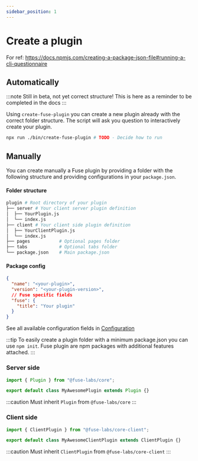 ```yaml
---
sidebar_position: 1
---
```


# Create a plugin

For ref: https://docs.npmjs.com/creating-a-package-json-file#running-a-cli-questionnaire

## Automatically

:::note
Still in beta, not yet correct structure! This is here as a reminder to be completed in the docs
:::

Using `create-fuse-plugin` you can create a new plugin already with the correct folder structure. The script will ask you question to interactively create your plugin.

```bash
npx run ./bin/create-fuse-plugin # TODO - Decide how to run
```

## Manually

You can create manually a Fuse plugin by providing a folder with the following structure and providing configurations in your `package.json`.

#### Folder structure

```bash
plugin # Root directory of your plugin
├── server # Your client server plugin definition
│  ├── YourPlugin.js
│  └── index.js
├── client # Your client side plugin definition
│  ├── YourClientPlugin.js
│  └── index.js
├── pages           # Optional pages folder
├── tabs            # Optional tabs folder
└── package.json    # Main package.json
```

#### Package config

```json title="package.json"
{
  "name": "<your-plugin>",
  "version": "<your-plugin-version>",
  // Fuse specific fields
  "fuse": {
    "title": "Your plugin"
  }
}
```

See all available configuration fields in [Configuration](configuration)

:::tip
To easily create a plugin folder with a minimum package.json you can use `npm init`.
Fuse plugin are npm packages with additional features attached.
:::

### Server side

```js
import { Plugin } from "@fuse-labs/core";

export default class MyAwesomePlugin extends Plugin {}
```

:::caution
Must inherit `Plugin` from `@fuse-labs/core`
:::

### Client side

```js
import { ClientPlugin } from "@fuse-labs/core-client";

export default class MyAwesomeClientPlugin extends ClientPlugin {}
```

:::caution
Must inherit `ClientPlugin` from `@fuse-labs/core-client`
:::
